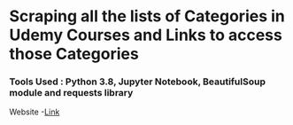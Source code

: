 # Scraping all the lists of Categories in Udemy Courses and Links to access those Categories

### Tools Used : Python 3.8, Jupyter Notebook, BeautifulSoup module and requests library

Website -[Link]()
